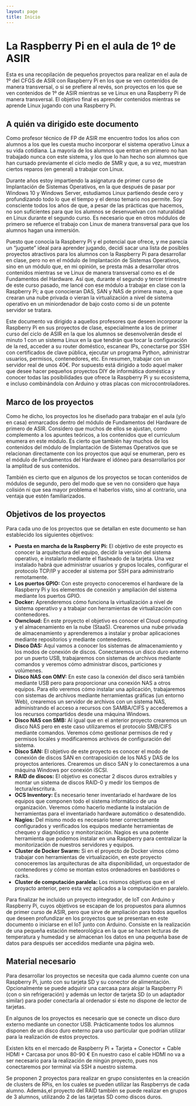 ```yaml
---
layout: page
title: Inicio
---
```

# La Raspberry Pi en el aula de 1º de ASIR
Esta es una recopilación de pequeños proyectos para realizar en el aula de 1º del CFGS de ASIR con Raspberry Pi en los que se ven contenidos de manera transversal, o si se prefiere al revés, son proyectos en los que se ven contenidos de 1º de ASIR mientras se ve Linux en una Raspberry Pi de manera transversal. El objetivo final es aprender contenidos mientras se aprende Linux jugando con una Raspberry Pi.

## A quién va dirigido este documento
Como profesor técnico de FP de ASIR me encuentro todos los años con alumnos a los que les cuesta mucho incorporar el sistema operativo Linux a su vida cotidiana. La mayoría de los alumnos que entran en primero no han trabajado nunca con este sistema, y los que lo han hecho son alumnos que han cursado previamente el ciclo medio de SMR y que, a su vez, muestran ciertos reparos (en general) a trabajar con Linux.

Durante años estoy impartiendo la asignatura de primer curso de Implantación de Sistemas Operativos, en la que después de pasar por Windows 10 y Windows Server, estudiamos Linux partiendo desde cero y profundizando todo lo que el tiempo y el denso temario nos permite. Soy consciente todos los años de que, a pesar de las prácticas que hacemos, no son suficientes para que los alumnos se desenvuelvan con naturalidad en Linux durante el segundo curso. Es necesario que en otros módulos de primero se refuerce el trabajo con Linux de manera transversal para que los alumnos hagan una inmersión.

Puesto que conocía la Raspberry Pi y el potencial que ofrece, y me parecía un “juguete” ideal para aprender jugando, decidí sacar una lista de posibles proyectos atractivos para los alumnos con la Raspberry Pi para desarrollar en clase, pero no en el módulo de Implantación de Sistemas Operativos, sino en un módulo que, en mi opinión, se presta más a desarrollar otros contenidos mientras se ve Linux de manera transversal como es el de Fundamentos del Hardware. Así que, durante el segundo y tercer trimestre de este curso pasado, me lancé con ese módulo a trabajar en clase con la Raspberry Pi; a que conocieran DAS, SAN y NAS de primera mano, a que crearan una nube privada o vieran la virtualización a nivel de sistema operativo en un miniordenador de bajo costo como si de un potente servidor se tratara.

Este documento va dirigido a aquellos profesores que deseen incorporar la Raspberry Pi en sus proyectos de clase, especialmente a los de primer curso del ciclo de ASIR en la que los alumnos se desenvolverán desde el minuto 1 con un sistema Linux en la que tendrán que tocar la configuración de la red, acceder a su router doméstico, escanear IPs, conectarse por SSH con certificados de clave pública, ejecutar un programa Python, administrar usuarios, permisos, contenedores, etc. En resumen, trabajar con un servidor real de unos 40€.
Por supuesto está dirigido a todo aquel maker que desee hacer pequeños proyectos DIY de informática doméstica y conocer todas las posibilidades que ofrece la Raspberry Pi y su ecosistema, e incluso combinándola con Arduino y otras placas con microcontroladores.

## Marco de los proyectos
Como he dicho, los proyectos los he diseñado para trabajar en el aula (y/o en casa) enmarcados dentro del módulo de Fundamentos del Hardware de primero de ASIR. Considero que muchos de ellos se ajustan, como complemento a los apuntes teóricos, a los contenidos que el currículum enumera en este módulo. Es cierto que también hay muchos de los contenidos del módulo de Implantación de Sistemas Operativos que se relacionan directamente con los proyectos que aquí se enumeran, pero es el módulo de Fundamentos del Hardware el idóneo para desarrollarlos por la amplitud de sus contenidos.

También es cierto que en algunos de los proyectos se tocan contenidos de módulos de segundo, pero del modo que se ven no considero que haya colisión ni que sea mayor problema el haberlos visto, sino al contrario, una ventaja que estén familiarizados.

## Objetivos de los proyectos
Para cada uno de los proyectos que se detallan en este documento se han establecido los siguientes objetivos:
- **Puesta en marcha de la Raspberry Pi:** El objetivo de este proyecto es conocer la arquitectura del equipo, decidir la versión del sistema operativo, e instalarlo mediante el flasheado de la tarjeta. Una vez instalado habrá que administrar usuarios y grupos locales, configurar el protocolo TCP/IP y acceder al sistema por SSH para administrarlo remotamente.
- **Los puertos GPIO:** Con este proyecto conoceremos el hardware de la Raspberry Pi y los elementos de conexión y ampliación del sistema mediante los puertos GPIO.
- **Docker:** Aprenderemos cómo funciona la virtualización a nivel de sistema operativo y a trabajar con herramientas de virtualización con contenedores.
- **Owncloud:** En este proyecto el objetivo es conocer el Cloud computing y el almacenamiento en la nube (StaaS). Crearemos una nube privada de almacenamiento y aprenderemos a instalar y probar aplicaciones mediante repositorios y mediante contenedores.
- **Disco DAS:** Aquí vamos a conocer los sistemas de almacenamiento y los modos de conexión de discos. Conectaremos un disco duro externo por un puerto USB, trabajaremos con sistemas de archivos mediante comandos y veremos cómo administrar discos, particiones y volúmenes. 
- **Disco NAS con OMV:** En este caso la conexión del disco será también mediante USB pero para proporcionar una conexión NAS a otros equipos. Para ello veremos cómo instalar una aplicación, trabajaremos con sistemas de archivos mediante herramientas gráficas (un entorno Web), crearemos un servidor de archivos con un sistema NAS, administrando el acceso a recursos con SAMBA/CIFS y accederemos a los recursos compartidos desde una máquina Windows.
- **Disco NAS con SMB:** Al igual que en el anterior proyecto crearemos un disco NAS pero en este caso utilizaremos el protocolo SMB/CIFS mediante comandos. Veremos cómo gestionar permisos de red y permisos locales y modificaremos archivos de configuración del sistema. 
- **Disco SAN:** El objetivo de este proyecto es conocer el modo de conexión de discos SAN en contraposición de los NAS y DAS de los proyectos anteriores. Crearemos un disco SAN y lo conectaremos a una máquina Windows por conexión iSCSI. 
- **RAID de discos:** El objetivo es conectar 2 discos duros extraíbles y montar un sistema de discos RAID-0 y medir los tiempos de lectura/escritura.
- **OCS Inventory:** Es necesario tener inventariado el hardware de los equipos que componen todo el sistema informático de una organización. Veremos cómo hacerlo mediante la instalación de  herramientas para el inventariado hardware automático o desatendido.
- **Nagios:** Del mismo modo es necesario tener correctamente configurados y verificados los equipos mediante herramientas de chequeo y diagnóstico y monitorización. Nagios es una potente herramienta que podemos instalar en una Raspberry para centralizar la monitorización de nuestros servidores y equipos.
- **Cluster de Docker Swarm:** Si en el proyecto de Docker vimos cómo trabajar con herramientas de virtualización, en este proyecto conoceremos las arquitecturas de alta disponibilidad, un orquestador de contenedores y cómo se montan estos ordenadores en bastidores o racks.
- **Cluster de computación paralela:** Los mismos objetivos que en el proyacto anterior, pero esta vez aplicados a la computación en paralelo.

Para finalizar he incluido un proyecto integrador, de IoT con Arduino y Raspberry Pi, cuyos objetivos se escapan de los propuestos para alumnos de primer curso de ASIR, pero que sirve de ampliación para todos aquellos que deseen profundizar en los proyectos que se presentan en este documento o iniciarse en el IoT junto con Arduino. Consiste en la realización de una pequeña estación meteorológica en la que se hacen lecturas de temperatura y humedad y se almacenan los datos en una pequeña base de datos para después ser accedidos mediante una página web.

## Material necesario
Para desarrollar los proyectos se necesita que cada alumno cuente con una Raspberry Pi, junto con su tarjeta SD y su conector de alimentación. Opcionalmente se puede adquirir una carcasa para alojar la Raspberry Pi (con o sin refrigeración) y además un lector de tarjeta SD (o un adaptador similar) para poder conectarla al ordenador si éste no dispone de lector de tarjetas.

En algunos de los proyectos es necesario que se conecte un disco duro externo mediante un conector USB. Prácticamente todos los alumnos disponen de un disco duro externo para uso particular que podrían utilizar para la realización de estos proyectos.

Existen kits en el mercado de Raspberry Pi + Tarjeta + Conector + Cable HDMI + Carcasa por unos 80-90 €
En nuestro caso el cable HDMI no va a ser necesario para la realización de ningún proyecto, pues nos conectaremos por terminal vía SSH a nuestro sistema.

Se proponen 2 proyectos para realizar en grupo consistentes en la creación de clusters de RPis, en los cuales se pueden utilizar las Raspberrys de cada alumno. Además,el proyecto del RAID también se puede realizar en grupos de 3 alumnos, utilizando 2 de las tarjetas SD como discos duros.
